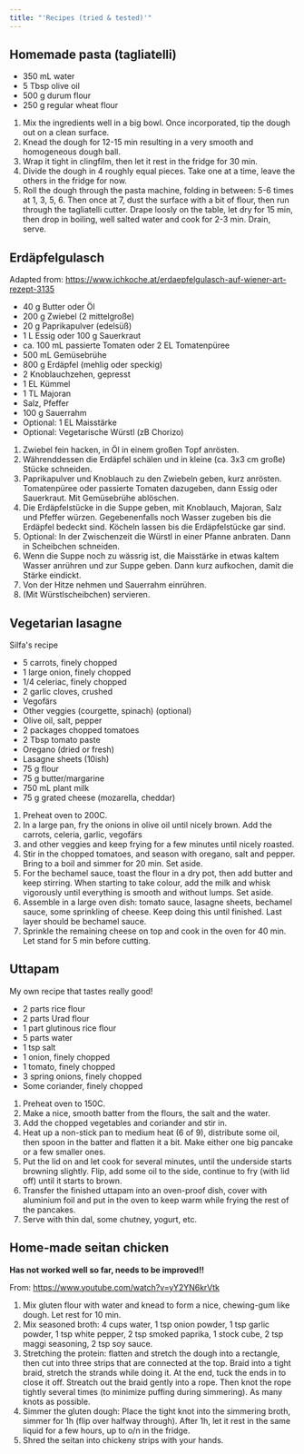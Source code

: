 ```yaml
---
title: "'Recipes (tried & tested)'"
---
```


## Homemade pasta (tagliatelli)
- 350 mL water
- 5 Tbsp olive oil
- 500 g durum flour
- 250 g regular wheat flour

1. Mix the ingredients well in a big bowl. Once incorporated, tip the dough out on a clean surface. 
2. Knead the dough for 12-15 min resulting in a very smooth and homogeneous dough ball. 
3. Wrap it tight in clingfilm, then let it rest in the fridge for 30 min. 
4. Divide the dough in 4 roughly equal pieces. Take one at a time, leave the others in the fridge for now. 
5. Roll the dough through the pasta machine, folding in between: 5-6 times at 1, 3, 5, 6. Then once at 7, dust the surface with a bit of flour, then run through the tagliatelli cutter. Drape loosly on the table, let dry for 15 min, then drop in boiling, well salted water and cook for 2-3 min. Drain, serve. 


## Erdäpfelgulasch
Adapted from: https://www.ichkoche.at/erdaepfelgulasch-auf-wiener-art-rezept-3135

- 40 g Butter oder Öl
- 200 g Zwiebel (2 mittelgroße)
- 20 g Paprikapulver (edelsüß)
- 1 L Essig oder 100 g Sauerkraut
- ca. 100 mL passierte Tomaten oder 2 EL Tomatenpüree
- 500 mL Gemüsebrühe
- 800 g Erdäpfel (mehlig oder speckig)
- 2 Knoblauchzehen, gepresst
- 1 EL Kümmel
- 1 TL Majoran
- Salz, Pfeffer
- 100 g Sauerrahm
- Optional: 1 EL Maisstärke
- Optional: Vegetarische Würstl (zB Chorizo)

1. Zwiebel fein hacken, in Öl in einem großen Topf anrösten.
2. Währenddessen die Erdäpfel schälen und in kleine (ca. 3x3 cm große) Stücke schneiden. 
3. Paprikapulver und Knoblauch zu den Zwiebeln geben, kurz anrösten. Tomatenpüree oder passierte Tomaten dazugeben, dann Essig oder Sauerkraut. Mit Gemüsebrühe ablöschen. 
4. Die Erdäpfelstücke in die Suppe geben, mit Knoblauch, Majoran, Salz und Pfeffer würzen. Gegebenenfalls noch Wasser zugeben bis die Erdäpfel bedeckt sind. Köcheln lassen bis die Erdäpfelstücke gar sind. 
5. Optional: In der Zwischenzeit die Würstl in einer Pfanne anbraten. Dann in Scheibchen schneiden.
6. Wenn die Suppe noch zu wässrig ist, die Maisstärke in etwas kaltem Wasser anrühren und zur Suppe geben. Dann kurz aufkochen, damit die Stärke eindickt. 
7. Von der Hitze nehmen und Sauerrahm einrühren. 
8. (Mit Würstlscheibchen) servieren.


## Vegetarian lasagne
Silfa's recipe
- 5 carrots, finely chopped
- 1 large onion, finely chopped
- 1/4 celeriac, finely chopped
- 2 garlic cloves, crushed
- Vegofärs
- Other veggies (courgette, spinach) (optional)
- Olive oil, salt, pepper
- 2 packages chopped tomatoes
- 2 Tbsp tomato paste
- Oregano (dried or fresh)
- Lasagne sheets (10ish)
- 75 g flour
- 75 g butter/margarine
- 750 mL plant milk
- 75 g grated cheese (mozarella, cheddar)

1. Preheat oven to 200C.
2. In a large pan, fry the onions in olive oil until nicely brown. Add the carrots, celeria, garlic, vegofärs 
3. and other veggies and keep frying for a few minutes until nicely roasted.
4. Stir in the chopped tomatoes, and season with oregano, salt and pepper. Bring to a boil and simmer for  20 min. Set aside.
5. For the bechamel sauce, toast the flour in a dry pot, then add butter and keep stirring. When starting to take colour, add the milk and whisk vigorously until everything is smooth and without lumps. Set aside.
6. Assemble in a large oven dish: tomato sauce, lasagne sheets, bechamel sauce, some sprinkling of cheese. Keep doing this until finished. Last layer should be bechamel sauce. 
7. Sprinkle the remaining cheese on top and cook in the oven for 40 min. Let stand for 5 min before cutting. 


## Uttapam
My own recipe that tastes really good!
- 2 parts rice flour
- 2 parts Urad flour
- 1 part glutinous rice flour
- 5 parts water
- 1 tsp salt
- 1 onion, finely chopped
- 1 tomato, finely chopped
- 3 spring onions, finely chopped
- Some coriander, finely chopped

1. Preheat oven to 150C.
2. Make a nice, smooth batter from the flours, the salt and the water. 
3. Add the chopped vegetables and coriander and stir in.
4. Heat up a non-stick pan to medium heat (6 of 9), distribute some oil, then spoon in the batter and flatten it a bit. Make either one big pancake or a few smaller ones. 
5. Put the lid on and let cook for several minutes, until the underside starts browning slightly. Flip, add some oil to the side, continue to fry (with lid off) until it starts to brown. 
6. Transfer the finished uttapam into an oven-proof dish, cover with aluminium foil and put in the oven to keep warm while frying the rest of the pancakes. 
7. Serve with thin dal, some chutney, yogurt, etc.


## Home-made seitan chicken
**Has not worked well so far, needs to be improved!!**

From: https://www.youtube.com/watch?v=yY2YN6krVtk

1. Mix gluten flour with water and knead to form a nice, chewing-gum like dough. Let rest for 10 min.
2. Mix seasoned broth: 4 cups water, 1 tsp onion powder, 1 tsp garlic powder, 1 tsp white pepper, 2 tsp smoked paprika, 1 stock cube, 2 tsp maggi seasoning, 2 tsp soy sauce. 
3. Stretching the protein: flatten and stretch the dough into a rectangle, then cut into three strips that are connected at the top. Braid into a tight braid, stretch the strands while doing it. At the end, tuck the ends in to close it off. Streatch out the braid gently into a rope. Then knot the rope tightly several times (to minimize puffing during simmering). As many knots as possible.
4. Simmer the gluten dough: Place the tight knot into the simmering broth, simmer for 1h (flip over halfway through). After 1h, let it rest in the same liquid for a few hours, up to o/n in the fridge. 
5. Shred the seitan into chickeny strips with your hands. 
